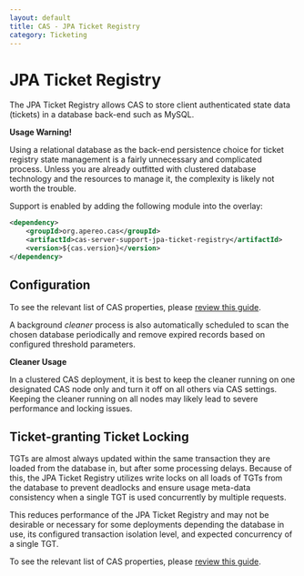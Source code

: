 ```yaml
---
layout: default
title: CAS - JPA Ticket Registry
category: Ticketing
---
```



# JPA Ticket Registry
The JPA Ticket Registry allows CAS to store client authenticated state data (tickets) in a database back-end such as MySQL.

<div class="alert alert-warning"><strong>Usage Warning!</strong><p>Using a relational database as
the back-end persistence choice for ticket registry state management is a fairly unnecessary and complicated
process. Unless you are already outfitted with clustered database technology and the resources to manage it,
the complexity is likely not worth the trouble.</p></div>

Support is enabled by adding the following module into the overlay:

```xml
<dependency>
    <groupId>org.apereo.cas</groupId>
    <artifactId>cas-server-support-jpa-ticket-registry</artifactId>
    <version>${cas.version}</version>
</dependency>
```

## Configuration

To see the relevant list of CAS properties, please [review this guide](../configuration/Configuration-Properties.html#jpa-ticket-registry).

A background *cleaner* process is also automatically scheduled to scan the chosen database periodically and remove expired records based on configured threshold parameters.

<div class="alert alert-warning"><strong>Cleaner Usage</strong><p>In a clustered CAS deployment, it is best to keep the cleaner running on one designated CAS node only and turn it off on all others via CAS settings. Keeping the cleaner running on all nodes may likely lead to severe performance and locking issues.</p></div>

## Ticket-granting Ticket Locking

TGTs are almost always updated within the same transaction they are loaded from the database in, but after some processing delays. Because of this, the JPA Ticket Registry utilizes write locks on all loads of TGTs from the database to prevent deadlocks and ensure usage meta-data consistency when a single TGT is used concurrently by multiple requests.

This reduces performance of the JPA Ticket Registry and may not be desirable or necessary for some deployments depending the database in use, its configured transaction isolation level, and expected concurrency of a single TGT.

To see the relevant list of CAS properties, please [review this guide](../configuration/Configuration-Properties.html#jpa-ticket-registry).
